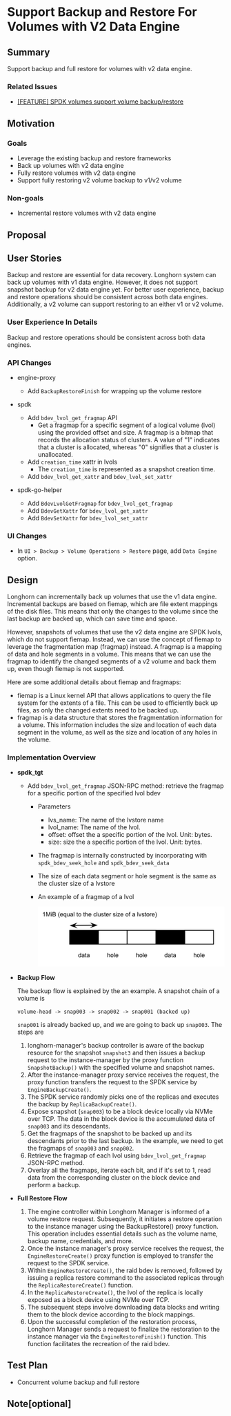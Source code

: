# Support Backup and Restore For Volumes with V2 Data Engine

## Summary

Support backup and full restore for volumes with v2 data engine.

### Related Issues

- [[FEATURE] SPDK volumes support volume backup/restore](https://github.com/longhorn/longhorn/issues/6138)

## Motivation

### Goals

- Leverage the existing backup and restore frameworks
- Back up volumes with v2 data engine 
- Fully restore volumes with v2 data engine
- Support fully restoring v2 volume backup to v1/v2 volume

### Non-goals

- Incremental restore volumes with v2 data engine

## Proposal

## User Stories

Backup and restore are essential for data recovery. Longhorn system can back up volumes with v1 data engine. However, it does not support snapshot backup for v2 data engine yet. For better user experience, backup and restore operations should be consistent across both data engines. Additionally, a v2 volume can support restoring to an either v1 or v2 volume.

### User Experience In Details

Backup and restore operations should be consistent across both data engines.

### API Changes

- engine-proxy
    - Add `BackupRestoreFinish` for wrapping up the volume restore
- spdk
    - Add `bdev_lvol_get_fragmap` API
        - Get a fragmap for a specific segment of a logical volume (lvol) using the provided offset and size. A fragmap is a bitmap that records the allocation status of clusters. A value of "1" indicates that a cluster is allocated, whereas "0" signifies that a cluster is unallocated.
    - Add `creation_time` xattr in lvols
        - The `creation_time` is represented as a snapshot creation time.
    - Add `bdev_lvol_get_xattr` and `bdev_lvol_set_xattr`

- spdk-go-helper
    - Add `BdevLvolGetFragmap` for `bdev_lvol_get_fragmap`
    - Add `BdevGetXattr` for `bdev_lvol_get_xattr`
    - Add `BdevSetXattr` for `bdev_lvol_set_xattr`
### UI Changes

- In `UI > Backup > Volume Operations > Restore` page, add `Data Engine` option.

## Design

Longhorn can incrementally back up volumes that use the v1 data engine. Incremental backups are based on fiemap, which are file extent mappings of the disk files. This means that only the changes to the volume since the last backup are backed up, which can save time and space.

However, snapshots of volumes that use the v2 data engine are SPDK lvols, which do not support fiemap. Instead, we can use the concept of fiemap to leverage the fragmentation map (fragmap) instead. A fragmap is a mapping of data and hole segments in a volume. This means that we can use the fragmap to identify the changed segments of a v2 volume and back them up, even though fiemap is not supported.

Here are some additional details about fiemap and fragmaps:

- fiemap is a Linux kernel API that allows applications to query the file system for the extents of a file. This can be used to efficiently back up files, as only the changed extents need to be backed up.
- fragmap is a data structure that stores the fragmentation information for a volume. This information includes the size and location of each data segment in the volume, as well as the size and location of any holes in the volume.

### Implementation Overview

- **spdk_tgt**
    - Add `bdev_lvol_get_fragmap` JSON-RPC method: retrieve the fragmap for a specific portion of the specified lvol bdev
        - Parameters
            - lvs_name: The name of the lvstore name
            - lvol_name: The name of the lvol.
            - offset: offset the a specific portion of the lvol. Unit: bytes.
            - size: size the a specific portion of the lvol. Unit: bytes.
        - The fragmap is internally constructed by incorporating with `spdk_bdev_seek_hole` and `spdk_bdev_seek_data`
        - The size of each data segment or hole segment is the same as the cluster size of a lvstore
        - An example of a fragmap of a lvol

          ![fragmap](image/fragmap.png)

- **Backup Flow**

    The backup flow is explained by the an example. A snapshot chain of a volume is
    ```
    volume-head -> snap003 -> snap002 -> snap001 (backed up)
    ```
    `snap001` is already backed up, and we are going to back up `snap003`. The steps are

    1. longhorn-manager's backup controller is aware of the backup resource for the snapshot `snapshot3` and then issues a backup request to the instance-manager by the proxy function `SnapshotBackup()` with the specified volume and snapshot names.
    2. After the instance-manager proxy service receives the request, the proxy function transfers the request to the SPDK service by `EngineBackupCreate()`.
    3. The SPDK service randomly picks one of the replicas and executes the backup by `ReplicaBackupCreate()`.
    4. Expose snapshot (`snap003`) to be a block device locally via NVMe over TCP. The data in the block device is the accumulated data of `snap003` and its descendants.
    5. Get the fragmaps of the snapshot to be backed up and its descendants prior to the last backup. In the example, we need to get the fragmaps of `snap003` and `snap002`.
    6. Retrieve the fragmap of each lvol using `bdev_lvol_get_fragmap` JSON-RPC method.
    7. Overlay all the fragmaps, iterate each bit, and if it's set to 1, read data from the corresponding cluster on the block device and perform a backup.


- **Full Restore Flow**

    1. The engine controller within Longhorn Manager is informed of a volume restore request. Subsequently, it initiates a restore operation to the instance manager using the BackupRestore() proxy function. This operation includes essential details such as the volume name, backup name, credentials, and more.
    2. Once the instance manager's proxy service receives the request, the `EngineRestoreCreate()` proxy function is employed to transfer the request to the SPDK service.
    3. Within `EngineRestoreCreate()`, the raid bdev is removed, followed by issuing a replica restore command to the associated replicas through the `ReplicaRestoreCreate()` function.
    4. In the `ReplicaRestoreCreate()`, the lvol of the replica is locally exposed as a block device using NVMe over TCP.
    5. The subsequent steps involve downloading data blocks and writing them to the block device according to the block mappings.
    6. Upon the successful completion of the restoration process, Longhorn Manager sends a request to finalize the restoration to the instance manager via the `EngineRestoreFinish()` function. This function facilitates the recreation of the raid bdev.

## Test Plan

- Concurrent volume backup and full restore

## Note[optional]